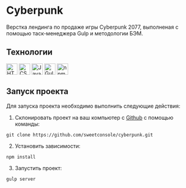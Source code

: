 # Cyberpunk

Верстка лендинга по продаже игры Cyberpunk 2077, выполненая с помощью таск-менеджера Gulp и методологии БЭМ.

## Технологии

<div id="steck" align="left">
  <img src="https://cdn.jsdelivr.net/gh/devicons/devicon@latest/icons/html5/html5-original.svg" width="30" height="30" alt="HTML" />
  <img src="https://cdn.jsdelivr.net/gh/devicons/devicon@latest/icons/css3/css3-original.svg" width="30" height="30" alt="CSS" />
  <img src="https://cdn.jsdelivr.net/gh/devicons/devicon@latest/icons/javascript/javascript-original.svg" width="30" height="30" alt="JavaScript" />   
  <img src="https://cdn.jsdelivr.net/gh/devicons/devicon@latest/icons/gulp/gulp-plain.svg" width="30" height="30" alt="Gulp" />
  <img src="https://cdn.jsdelivr.net/gh/devicons/devicon@latest/icons/npm/npm-original-wordmark.svg" width="30" height="30" alt="npm" />
</div>

## Запуск проекта

Для запуска проекта необходимо выполнить следующие действия:

1. Склонировать проект на ваш компьютер с [Github](https://github.com/sweetconsole/cyberpunk) с помощью команды:
```
git clone https://github.com/sweetconsole/cyberpunk.git
```
2. Установить зависимости:
```
npm install
```
3. Запустить проект:
```
gulp server
```
